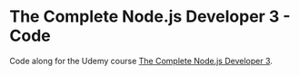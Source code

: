 # The Complete Node.js Developer 3 - Code

Code along for the Udemy course [The Complete Node.js Developer 3](https://www.udemy.com/course/the-complete-nodejs-developer-course-2/).
